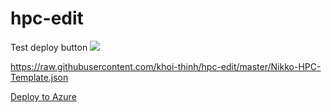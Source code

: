 # hpc-edit

Test deploy button
<a href="https://azuredeploy.net/?repository=https://github.com/khoi-thinh/hpc-edit/blob/master/Nikko-HPC-Template.json" target="_blank">
    <img src="http://azuredeploy.net/deploybutton.png"/>
</a>



https://raw.githubusercontent.com/khoi-thinh/hpc-edit/master/Nikko-HPC-Template.json

<a href="https://portal.azure.com/#create/Microsoft.Template/uri/https://raw.githubusercontent.com/khoi-thinh/hpc-edit/master/Nikko-HPC-Template.json">Deploy to Azure</a>
